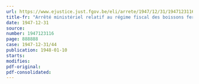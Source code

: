 ```yaml
---
url: https://www.ejustice.just.fgov.be/eli/arrete/1947/12/31/1947123116/justel
title-fr: "Arrêté ministériel relatif au régime fiscal des boissons fermentées mousseuses indigènes"
date: 1947-12-31
source:
number: 1947123116
page: 888888
case: 1947-12-31/44
publication: 1948-01-10
starts:
modifies:
pdf-original:
pdf-consolidated:
---
```


